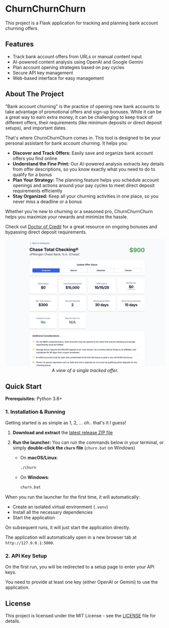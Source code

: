 # ChurnChurnChurn

This project is a Flask application for tracking and planning bank account churning offers.

## Features

- Track bank account offers from URLs or manual content input
- AI-powered content analysis using OpenAI and Google Gemini
- Plan account opening strategies based on pay cycles
- Secure API key management
- Web-based interface for easy management

## About The Project

"Bank account churning" is the practice of opening new bank accounts to take advantage of promotional offers and sign-up bonuses. While it can be a great way to earn extra money, it can be challenging to keep track of different offers, their requirements (like minimum deposits or direct deposit setups), and important dates.

That's where ChurnChurnChurn comes in. This tool is designed to be your personal assistant for bank account churning. It helps you:

- **Discover and Track Offers:** Easily save and organize bank account offers you find online
- **Understand the Fine Print:** Our AI-powered analysis extracts key details from offer descriptions, so you know exactly what you need to do to qualify for a bonus
- **Plan Your Strategy:** The planning feature helps you schedule account openings and actions around your pay cycles to meet direct deposit requirements efficiently
- **Stay Organized:** Keep all your churning activities in one place, so you never miss a deadline or a bonus 

Whether you're new to churning or a seasoned pro, ChurnChurnChurn helps you maximize your rewards and minimize the hassle.

Check out [Doctor of Credit](https://www.doctorofcredit.com/best-bank-account-bonuses/) for a great resource on ongoing bonuses and bypassing direct deposit requirements.

<p align="center">
  <img src="single-offer.png" width="800" alt="Single Offer View">
  <br>
  <em>A view of a single tracked offer.</em>
</p>

## Quick Start

**Prerequisites:** Python 3.8+

### 1. Installation & Running

Getting started is as simple as 1, 2, ... oh.. that's it I guess!

1.  **Download and extract** the [latest release ZIP file](https://github.com/sacrosaunt/ChurnChurnChurn/releases)
2.  **Run the launcher:** You can run the commands below in your terminal, or simply **double-click the `churn` file** (`churn.bat` on Windows)

    -  On **macOS/Linux**:
        ```sh
        ./churn
        ```
    -   On **Windows**:
        ```cmd
        churn.bat
        ```

When you run the launcher for the first time, it will automatically:
- Create an isolated virtual environment (`.venv`)
- Install all the necessary dependencies
- Start the application

On subsequent runs, it will just start the application directly.

The application will automatically open in a new browser tab at `http://127.0.0.1:5000`.

### 2. API Key Setup

On the first run, you will be redirected to a setup page to enter your API keys.

You need to provide at least one key (either OpenAI or Gemini) to use the application.


## License

This project is licensed under the MIT License - see the [LICENSE](LICENSE) file for details.
